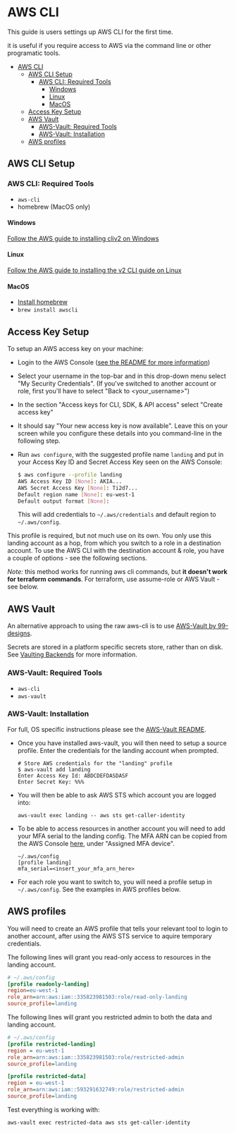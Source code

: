 # AWS CLI

This guide is users settings up AWS CLI for the first time.

it is useful if you require access to AWS via the command line or other programatic tools.

- [AWS CLI](#aws-cli)
  - [AWS CLI Setup](#aws-cli-setup)
    - [AWS CLI: Required Tools](#aws-cli-required-tools)
      - [Windows](#windows)
      - [Linux](#linux)
      - [MacOS](#macos)
  - [Access Key Setup](#access-key-setup)
  - [AWS Vault](#aws-vault)
    - [AWS-Vault: Required Tools](#aws-vault-required-tools)
    - [AWS-Vault: Installation](#aws-vault-installation)
  - [AWS profiles](#aws-profiles)

## AWS CLI Setup

### AWS CLI: Required Tools

- `aws-cli`
- homebrew (MacOS only)

#### Windows

[Follow the AWS guide to installing cliv2 on Windows](https://docs.aws.amazon.com/cli/latest/userguide/install-cliv2-windows.html#cliv2-windows-prereq)

#### Linux

[Follow the AWS guide to installing the v2 CLI guide on Linux](https://docs.aws.amazon.com/cli/latest/userguide/install-cliv2-linux.html#cliv2-linux-install)

#### MacOS

- [Install homebrew](https://brew.sh/)
- `brew install awscli`

## Access Key Setup

To setup an AWS access key on your machine:

- Login to the AWS Console ([see the README for more information](../README.md))
- Select your username in the top-bar and in this drop-down menu select "My Security Credentials". (If you've switched to another account or role, first you'll have to select "Back to <your_username>")
- In the section "Access keys for CLI, SDK, & API access" select "Create access key"
- It should say "Your new access key is now available". Leave this on your screen while you configure these details into you command-line in the following step.
- Run `aws configure`, with the suggested profile name `landing` and put in your Access Key ID and Secret Access Key seen on the AWS Console:

   ```bash
   $ aws configure --profile landing
   AWS Access Key ID [None]: AKIA...
   AWS Secret Access Key [None]: Ti2d7...
   Default region name [None]: eu-west-1
   Default output format [None]:
   ```

   This will add credentials to `~/.aws/credentials` and default region to `~/.aws/config`.

This profile is required, but not much use on its own. You only use this landing account as a hop, from which you switch to a role in a destination account. To use the AWS CLI with the destination account & role, you have a couple of options - see the following sections.

*Note:* this method works for running aws cli commands, but **it doesn't work for terraform commands**. For terraform, use assume-role or AWS Vault - see below.

## AWS Vault

An alternative approach to using the raw aws-cli is to use [AWS-Vault by 99-designs](https://github.com/99designs/aws-vault).

Secrets are stored in a platform specific secrets store, rather than on disk. See [Vaulting Backends](https://github.com/99designs/aws-vault#vaulting-backends) for more information.

### AWS-Vault: Required Tools

- `aws-cli`
- `aws-vault`

### AWS-Vault: Installation

For full, OS specific instructions please see the [AWS-Vault README](https://github.com/99designs/aws-vault#installing).

- Once you have installed aws-vault, you will then need to setup a source profile. Enter the credentials for the landing account when prompted.

   ```shell
   # Store AWS credentials for the "landing" profile
   $ aws-vault add landing
   Enter Access Key Id: ABDCDEFDASDASF
   Enter Secret Key: %%%
   ```

- You will then be able to ask AWS STS which account you are logged into:

  ```shell
  aws-vault exec landing -- aws sts get-caller-identity
  ```

- To be able to access resources in another account you will need to add your MFA serial to the landing config. The MFA ARN can be copied from the AWS Console [here](https://console.aws.amazon.com/iam/home#/security_credentials), under "Assigned MFA device".

   ```shell
   ~/.aws/config
   [profile landing]
   mfa_serial=<insert_your_mfa_arn_here>
   ```

- For each role you want to switch to, you will need a profile setup in `~/.aws/config`. See the examples in AWS profiles below.

## AWS profiles

You will need to create an AWS profile that tells your relevant tool to login to another account, after using the AWS STS service to aquire temporary credentials.

The following lines will grant you read-only access to resources in the landing account.

```ini
# ~/.aws/config
[profile readonly-landing]
region=eu-west-1
role_arn=arn:aws:iam::335823981503:role/read-only-landing
source_profile=landing
```

The following lines will grant you restricted admin to both the data and landing account.

```ini
# ~/.aws/config
[profile restricted-landing]
region = eu-west-1
role_arn=arn:aws:iam::335823981503:role/restricted-admin
source_profile=landing

[profile restricted-data]
region = eu-west-1
role_arn=arn:aws:iam::593291632749:role/restricted-admin
source_profile=landing
```

Test everything is working with:

```shell
aws-vault exec restricted-data aws sts get-caller-identity
```
